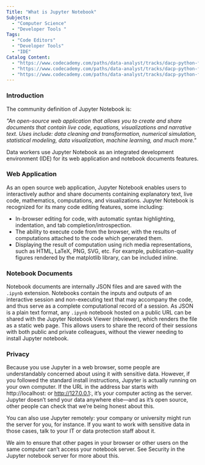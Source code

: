 ```yaml
---
Title: "What is Jupyter Notebook"
Subjects:
  - "Computer Science"
  - "Developer Tools "
Tags:
  - "Code Editors"
  - "Developer Tools"
  - "IDE"
Catalog Content:
  - "https://www.codecademy.com/paths/data-analyst/tracks/dacp-python-fundamentals/modules/dscp-getting-started-off-platform/articles/introducing-jupyter-notebook"
  - "https://www.codecademy.com/paths/data-analyst/tracks/dacp-python-fundamentals/modules/dscp-getting-started-off-platform/articles/setting-up-jupyter-notebook"
  - "https://www.codecademy.com/paths/data-analyst/tracks/dacp-python-fundamentals/modules/dscp-getting-started-off-platform/articles/getting-more-out-of-jupyter-notebook"
---
```


### Introduction
The community definition of Jupyter Notebook is:

*"An open-source web application that allows you to create and share documents that contain live code, equations, visualizations and narrative text. Uses include: data cleaning and transformation, numerical simulation, statistical modeling, data visualization, machine learning, and much more."*

Data workers use Jupyter Notebook as an integrated development environment (IDE) for its web application and notebook documents features.

### Web Application
As an open source web application, Jupyter Notebook enables users to interactively author and share documents containing explanatory text, live code, mathematics, computations, and visualizations. Jupyter Notebook is recognized for its many code editing features, some including:

 - In-browser editing for code, with automatic syntax highlighting, indentation, and tab completion/introspection.
 - The ability to execute code from the browser, with the results of computations attached to the code which generated them.
 - Displaying the result of computation using rich media representations, such as HTML, LaTeX, PNG, SVG, etc. For example, publication-quality figures rendered by the matplotlib library, can be included inline.

### Notebook Documents
Notebook documents are internally JSON files and are saved with the `.ipynb` extension. Notebooks contain the inputs and outputs of an interactive session and non-executing text that may accompany the code, and thus serve as a complete computational record of a session. As JSON is a plain text format, any `.ipynb` notebook hosted on a public URL can be shared with the Jupyter Notebook Viewer (nbviewer), which renders the file as a static web page. This allows users to share the record of their sessions with both public and private colleagues, without the viewer needing to install Jupyter notebook.

### Privacy
Because you use Jupyter in a web browser, some people are understandably concerned about using it with sensitive data. However, if you followed the standard install instructions, Jupyter is actually running on your own computer. If the URL in the address bar starts with http://localhost: or http://127.0.0.1:, it’s your computer acting as the server. Jupyter doesn’t send your data anywhere else—and as it’s open source, other people can check that we’re being honest about this.

You can also use Jupyter remotely: your company or university might run the server for you, for instance. If you want to work with sensitive data in those cases, talk to your IT or data protection staff about it.

We aim to ensure that other pages in your browser or other users on the same computer can’t access your notebook server. See Security in the Jupyter notebook server for more about this.
